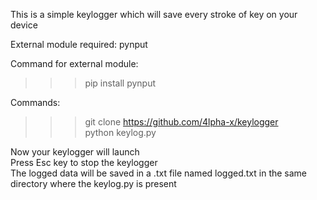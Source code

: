 This is a simple keylogger which will save every stroke of key on your device

External module required: pynput

Command for external module:
>>> pip install pynput

Commands:

>>> git clone https://github.com/4lpha-x/keylogger  <br>
>>> python keylog.py

Now your keylogger will launch <br>
Press Esc key to stop the keylogger <br>
The logged data will be saved in a .txt file named logged.txt in the same directory where the keylog.py is present

